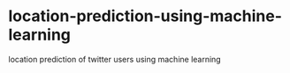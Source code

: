 # location-prediction-using-machine-learning
location prediction of twitter users using machine learning  
